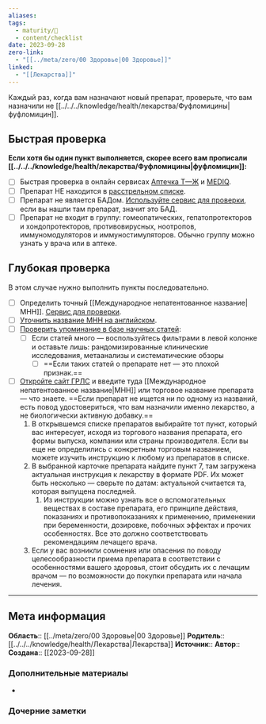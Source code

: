 ```yaml
---
aliases: 
tags:
  - maturity/🌳
  - content/checklist
date: 2023-09-28
zero-link:
  - "[[../meta/zero/00 Здоровье|00 Здоровье]]"
linked:
  - "[[Лекарства]]"
---
```

Каждый раз, когда вам назначают новый препарат, проверьте, что вам назначили не [[../../../knowledge/health/лекарства/Фуфломицины|фуфломицин]].

## Быстрая проверка
**Если хотя бы один пункт выполняется, скорее всего вам прописали [[../../../knowledge/health/лекарства/Фуфломицины|фуфломицин]]:**
- [ ] Быстрая проверка в онлайн сервисах [Аптечка Т—Ж](https://journal.tinkoff.ru/aptechka/) и [MEDIQ](https://mediqlab.com/).
- [ ] Препарат НЕ находится в [расстрельном списке](https://encyclopatia.ru/wiki/Расстрельный_список_препаратов).
- [ ] Препарат не является БАДом. [Используйте сервис для проверки](http://fp.crc.ru/gosregfr/?type=max), если вы нашли там препарат, значит это БАД.
- [ ] Препарат не входит в группу: гомеопатических, гепатопротекторов и хондопротекторов, противовирусных, ноотропов, иммуномодуляторов и иммуностимуляторов. Обычно группу можно узнать у врача или в аптеке.

## Глубокая проверка
В этом случае нужно выполнить пункты последовательно.
- [ ] Определить точный [[Международное непатентованное название|МНН]]. [Сервис для проверки](https://grls.rosminzdrav.ru/default.aspx).
- [ ] [Уточнить название МНН на английском](https://portal.eaeunion.org/sites/odata/redesign/Pages/InternationalNonProprietaryCodeClassifier.aspx).
- [ ] [Проверить упоминание в базе научных статей](https://pubmed.ncbi.nlm.nih.gov/):
	- [ ] Если статей много — воспользуйтесь фильтрами в левой колонке и оставьте лишь: рандомизированные клинические исследования, метаанализы и систематические обзоры
		- [ ] ==Если таких статей о препарате нет — это плохой признак.==
- [ ] [Откройте сайт ГРЛС](https://grls.rosminzdrav.ru/Default.aspx) и введите туда [[Международное непатентованное название|МНН]] или торговое название препарата — что знаете. ==Если препарат не ищется ни по одному из названий, есть повод удостовериться, что вам назначили именно лекарство, а не биологически активную добавку.== 
	1. В открывшемся списке препаратов выбирайте тот пункт, который вас интересует, исходя из торгового названия препарата, его формы выпуска, компании или страны производителя. Если вы еще не определились с конкретным торговым названием, можете изучить инструкцию к любому из препаратов в списке.
	2. В выбранной карточке препарата найдите пункт 7, там загружена актуальная инструкция к лекарству в формате PDF. Их может быть несколько — сверьте по датам: актуальной считается та, которая выпущена последней.
		1. Из инструкции можно узнать все о вспомогательных веществах в составе препарата, его принципе действия, показаниях и противопоказаниях к применению, применении при беременности, дозировке, побочных эффектах и прочих особенностях. Все это должно соответствовать рекомендациям лечащего врача.
	3. Если у вас возникли сомнения или опасения по поводу целесообразности приема препарата в соответствии с особенностями вашего здоровья, стоит обсудить их с лечащим врачом — по возможности до покупки препарата или начала лечения.

***
## Мета информация
**Область**:: [[../meta/zero/00 Здоровье|00 Здоровье]]
**Родитель**:: [[../../../knowledge/health/Лекарства|Лекарства]]
**Источник**:: 
**Автор**:: 
**Создана**:: [[2023-09-28]]
### Дополнительные материалы
- 
### Дочерние заметки
<!-- QueryToSerialize: LIST FROM [[]] WHERE contains(Родитель, this.file.link) or contains(parents, this.file.link) -->
